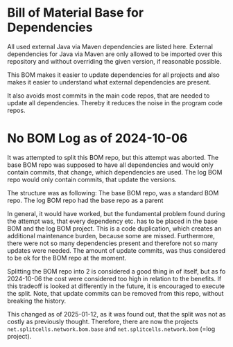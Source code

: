 # Bill of Material Base for Dependencies
All used external Java via Maven dependencies are listed here.
External dependencies for Java via Maven are only allowed to be imported over this repository and
without overriding the given version, if reasonable possible.

This BOM makes it easier to update dependencies for all projects and
also makes it easier to understand what external dependencies are present.

It also avoids most commits in the main code repos,
that are needed to update all dependencies.
Thereby it reduces the noise in the program code repos.
# No BOM Log as of 2024-10-06
It was attempted to split this BOM repo, but this attempt was aborted.
The base BOM repo was supposed to have all dependencies and
would only contain commits, that change, which dependencies are used.
The log BOM repo would only contain commits,
that update the versions.

The structure was as following:
The base BOM repo, was a standard BOM repo.
The log BOM repo had the base repo as a parent

In general, it would have worked,
but the fundamental problem found during the attempt was,
that every dependency etc. has to be placed in the base BOM and the log BOM project.
This is a code duplication, which creates an additional maintenance burden,
because some are missed.
Furthermore, there were not so many dependencies present and
therefore not so many updates were needed.
The amount of update commits, was thus considered to be ok for the BOM repo at the moment.

Splitting the BOM repo into 2 is considered a good thing in of itself,
but as fo 2024-10-06 the cost were considered too high in relation to the benefits.
If this tradeoff is looked at differently in the future, it is encouraged to execute the split.
Note, that update commits can be removed from this repo,
without breaking the history.

This changed as of 2025-01-12, as it was found out, that the split was not as costly as previously thought.
Therefore, there are now the projects `net.splitcells.network.bom.base` and `net.splitcells.network.bom` (=log project).